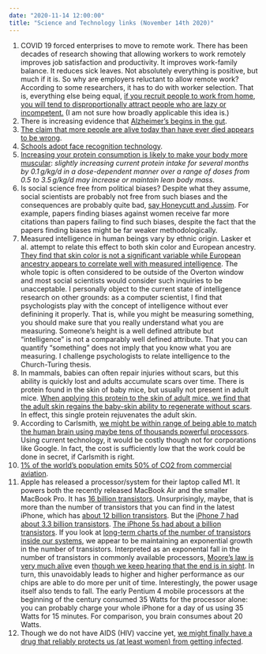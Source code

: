 ```yaml
---
date: "2020-11-14 12:00:00"
title: "Science and Technology links (November 14th 2020)"
---
```




1. COVID 19 forced enterprises to move to remote work. There has been decades of research showing that allowing workers to work remotely improves job satisfaction and productivity. It improves work-family balance. It reduces sick leaves. Not absolutely everything is positive, but much if it is. So why are employers reluctant to allow remote work? According to some researchers, it has to do with worker selection. That is, everything else being equal, [if you recruit people to work from home, you will tend to disproportionally attract people who are lazy or incompetent.](https://scholar.harvard.edu/eharrington/publications/working-remotely-selection-treatment-and-market-provision-remote-work) (I am not sure how broadly applicable this idea is.)
1. There is increasing evidence that [Alzheimer&rsquo;s begins in the gut](https://content.iospress.com/articles/journal-of-alzheimers-disease/jad200306).
1. [The claim that more people are alive today than have ever died appears to be wrong](https://twitter.com/degenrolf/status/1325386692497469441).
1. [Schools adopt face recognition technology](https://www.wired.com/story/schools-adopt-face-recognition-name-fighting-covid/).
1. [Increasing your protein consumption is likely to make your body more muscular](https://academic.oup.com/nutritionreviews/advance-article/doi/10.1093/nutrit/nuaa104/5936522): <em>slightly increasing current protein intake for several months by 0.1 g/kg/d in a dose-dependent manner over a range of doses from 0.5 to 3.5 g/kg/d may increase or maintain lean body mass</em>.
1. Is social science free from political biases? Despite what they assume, social scientists are probably not free from such biases and the consequences are probably quite bad, [say Honeycutt and Jussim](https://sites.rutgers.edu/lee-jussim/wp-content/uploads/sites/135/2020/04/Honeycutt-Jussim-2020-A-Model-of-Political-Bias-in-Social-Science-Research.pdf). For example, papers finding biases against women receive far more citations than papers failing to find such biases, despite the fact that the papers finding biases might be far weaker methodologically.
1. Measured intelligence in human beings vary by ethnic origin. Lasker et al. attempt to relate this effect to both skin color and European ancestry. [They find that skin color is not a significant variable while European ancestry appears to correlate well with measured intelligence](https://www.mdpi.com/2624-8611/1/1/34/htm). The whole topic is often considered to be outside of the Overton window and most social scientists would consider such inquiries to be unacceptable. I personally object to the current state of intelligence research on other grounds: as a computer scientist, I find that psychologists play with the concept of intelligence without ever definining it properly. That is, while you might be measuring something, you should make sure that you really understand what you are measuring. Someone&rsquo;s height is a well defined attribute but &ldquo;intelligence&rdquo; is not a comparably well defined attribute. That you can quantify &ldquo;something&rdquo; does not imply that you know what you are measuring. I challenge psychologists to relate intelligence to the Church-Turing thesis.
1. In mammals, babies can often repair injuries without scars, but this ability is quickly lost and adults accumulate scars over time. There is protein found in the skin of baby mice, but usually not present in adult mice. [When applying this protein to the skin of adult mice, we find that the adult skin regains the baby-skin ability to regenerate without scars](https://elifesciences.org/articles/60066). In effect, this single protein rejuvenates the adult skin.
1. According to Carlsmith, [we might be within range of being able to match the human brain using maybe tens of thousands powerful processors](https://www.openphilanthropy.org/brain-computation-report). Using current technology, it would be costly though not for corporations like Google. In fact, the cost is sufficiently low that the work could be done in secret, if Carlsmith is right.
1. [1% of the world&rsquo;s population emits 50% of CO2 from commercial aviation](https://twitter.com/fleroy1974/status/1323938045175963650).
1. Apple has released a processor/system for their laptop called M1. It powers both the recently released MacBook Air and the smaller MacBook Pro. It has [16 billion transistors](https://www.apple.com/mac/m1/). Unsurprisingly, maybe, that is more than the number of transistors that you can find in the latest iPhone, which has [about 12 billion transistors](https://www.tomshardware.com/news/apple-a14-bionic-revealed). But the [iPhone 7 had about 3.3 billion transistors](https://en.wikipedia.org/wiki/Apple_A10). [The iPhone 5s had about a billion transistors](https://en.wikipedia.org/wiki/Apple_A7). If you look at [long-term charts of the number of transistors inside our systems](https://wiki2.org/en/Transistor_count), we appear to be maintaining an exponential growth in the number of transistors. Interpreted as an exponental fall in the number of transistors in commonly available processors, [Moore&rsquo;s law is very much alive](https://en.wikipedia.org/wiki/Moore%27s_law) even [though we keep hearing that the end is in sight](https://www.forbes.com/sites/linleygwennap/2020/10/12/apple-moores-law-is-running-out/). In turn, this unavoidably leads to higher and higher performance as our chips are able to do more per unit of time. Interestingly, the power usage itself also tends to fall. The early Pentium 4 mobile processors at the beginning of the century consumed 35 Watts for the processor alone: you can probably charge your whole iPhone for a day of us using 35 Watts for 15 minutes. For comparison, you brain consumes about 20 Watts.
1. Though we do not have AIDS (HIV) vaccine yet, [we might finally have a drug that reliably protects us (at least women) from getting infected](https://www.who.int/news/item/09-11-2020-trial-results-reveal-that-long-acting-injectable-cabotegravir-as-prep-is-highly-effective-in-preventing-hiv-acquisition-in-women).


